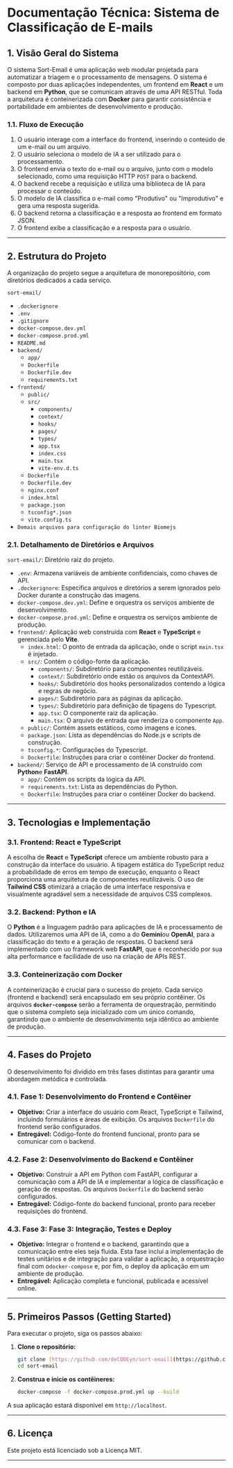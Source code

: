 # Documentação Técnica: Sistema de Classificação de E-mails

## 1. Visão Geral do Sistema
O sistema Sort-Email é uma aplicação web modular projetada para automatizar a triagem e o processamento de mensagens. O sistema é composto por duas aplicações independentes, um frontend em **React** e um backend em **Python**, que se comunicam através de uma API RESTful. Toda a arquitetura é conteinerizada com **Docker** para garantir consistência e portabilidade em ambientes de desenvolvimento e produção.

### 1.1. Fluxo de Execução
1. O usuário interage com a interface do frontend, inserindo o conteúdo de um e-mail ou um arquivo.
2. O usuário seleciona o modelo de IA a ser utilizado para o processamento.
3. O frontend envia o texto do e-mail ou o arquivo, junto com o modelo selecionado, como uma requisição HTTP `POST` para o backend.
4. O backend recebe a requisição e utiliza uma biblioteca de IA para processar o conteúdo.
5. O modelo de IA classifica o e-mail como "Produtivo" ou "Improdutivo" e gera uma resposta sugerida.
6. O backend retorna a classificação e a resposta ao frontend em formato JSON.
7. O frontend exibe a classificação e a resposta para o usuário.

---

## 2. Estrutura do Projeto
A organização do projeto segue a arquitetura de monorepositório, com diretórios dedicados a cada serviço.  

`sort-email/`
- `.dockerignore`
- `.env`
- `.gitignore`
- `docker-compose.dev.yml`
- `docker-compose.prod.yml`
- `README.md`
- `backend/`
  - `app/`
  - `Dockerfile`
  - `Dockerfile.dev`
  - `requirements.txt`
- `frontend/`
  - `public/`
  - `src/`
    - `components/`
    - `context/`
    - `hooks/`
    - `pages/`
    - `types/`
    - `app.tsx`
    - `index.css`
    - `main.tsx`
    - `vite-env.d.ts`
  - `Dockerfile`
  - `Dockerfile.dev`
  - `nginx.conf`
  - `index.html`
  - `package.json`
  - `tsconfig*.json`
  - `vite.config.ts`
- `Demais arquivos para configuração do linter Biomejs`

### 2.1. Detalhamento de Diretórios e Arquivos
`sort-email/`: Diretório raiz do projeto.
* `.env`: Armazena variáveis de ambiente confidenciais, como chaves de API.
* `.dockerignore`: Especifica arquivos e diretórios a serem ignorados pelo Docker durante a construção das imagens.
* `docker-compose.dev.yml`: Define e orquestra os serviços  ambiente de desenvolvimento.
* `docker-compose.prod.yml`: Define e orquestra os serviços  ambiente de produção.
* `frontend/`: Aplicação web construída com **React** e **TypeScript** e gerenciada pelo **Vite**.
  * `index.html`: O ponto de entrada da aplicação, onde o script `main.tsx` é injetado.
  * `src/`: Contém o código-fonte da aplicação.
    * `components/`: Subdiretório para componentes reutilizáveis.
    * `context/`: Subdiretório onde estão os arquivos da ContextAPI.
    * `hooks/`: Subdiretório dos hooks personalizados contendo a lógica e regras de negócio.
    * `pages/`: Subdiretório para as páginas da aplicação.
    * `types/`: Subdiretório para definição de tipagens do Typescript.
    * `app.tsx`: O componente raiz da aplicação.
    * `main.tsx`: O arquivo de entrada que renderiza o componente `App`.
  * `public/`: Contém assets estáticos, como imagens e ícones.
  * `package.json`: Lista as dependências do Node.js e scripts de construção.
  * `tsconfig.*`: Configurações do Typescript.
  * `Dockerfile`: Instruções para criar o contêiner Docker do frontend.
* `backend/`: Serviço de API e processamento de IA construído com **Python**e  **FastAPI**.
  * `app/`: Contém os scripts da lógica da API.
  * `requirements.txt`: Lista as dependências do Python.
  * `Dockerfile`: Instruções para criar o contêiner Docker do backend.

---

## 3. Tecnologias e Implementação

### 3.1. Frontend: React e TypeScript
A escolha de **React** e **TypeScript** oferece um ambiente robusto para a construção da interface do usuário. A tipagem estática do TypeScript reduz a probabilidade de erros em tempo de execução, enquanto o React proporciona uma arquitetura de componentes reutilizáveis. O uso de **Tailwind CSS** otimizará a criação de uma interface responsiva e visualmente agradável sem a necessidade de arquivos CSS complexos.

### 3.2. Backend: Python e IA
O **Python** é a linguagem padrão para aplicações de IA e processamento de dados. Utilizaremos uma API de IA, como a do **Gemini**ou **OpenAI**, para a classificação do texto e a geração de respostas. O backend será implementado com uo framework web **FastAPI**, que é reconhecido por sua alta performance e facilidade de uso na criação de APIs REST.

### 3.3. Conteinerização com Docker
A conteinerização é crucial para o sucesso do projeto. Cada serviço (frontend e backend) será encapsulado em seu próprio contêiner. Os arquivos **`docker-compose`** serão a ferramenta de orquestração, permitindo que o sistema completo seja inicializado com um único comando, garantindo que o ambiente de desenvolvimento seja idêntico ao ambiente de produção.

---

## 4. Fases do Projeto
O desenvolvimento foi dividido em três fases distintas para garantir uma abordagem metódica e controlada.

### 4.1. Fase 1: Desenvolvimento do Frontend e Contêiner
* **Objetivo:** Criar a interface do usuário com React, TypeScript e Tailwind, incluindo formulários e áreas de exibição. Os arquivos `Dockerfile` do frontend serão configurados.
* **Entregável:** Código-fonte do frontend funcional, pronto para se comunicar com o backend.

### 4.2. Fase 2: Desenvolvimento do Backend e Contêiner
* **Objetivo:** Construir a API em Python com FastAPI, configurar a comunicação com a API de IA e implementar a lógica de classificação e geração de respostas. Os arquivos `Dockerfile` do backend serão configurados.
* **Entregável:** Código-fonte do backend funcional, pronto para receber requisições do frontend.

### 4.3. Fase 3: Fase 3: Integração, Testes e Deploy
* **Objetivo:** Integrar o frontend e o backend, garantindo que a comunicação entre eles seja fluida. Esta fase inclui a implementação de testes unitários e de integração para validar a aplicação, a orquestração final com o`docker-compose` e, por fim, o deploy da aplicação em um ambiente de produção.
* **Entregável:** Aplicação completa e funcional, publicada e acessível online.

---

## 5. Primeiros Passos (Getting Started)
Para executar o projeto, siga os passos abaixo:

1.  **Clone o repositório:**
    ```bash
    git clone [https://github.com/deCODEyn/sort-email](https://github.com/deCODEyn/sort-email.git)
    cd sort-email
    ```
2.  **Construa e inicie os contêineres:**
    ```bash
    docker-compose -f docker-compose.prod.yml up --build
    ```
A sua aplicação estará disponível em `http://localhost`.

---

## 6. Licença
Este projeto está licenciado sob a Licença MIT.

---